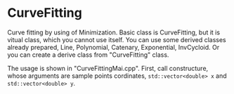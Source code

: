# CurveFitting
Curve fitting by using of Minimization.
Basic class is CurveFitting, but it is vitual class, which you cannot use itself. 
You can use some derived classes already prepared, Line, Polynomial, Catenary, Exponential, InvCycloid.
Or you can create a derive class from "CurveFitting" class.

The usage is shown in "CurveFittingMai.cpp".
First, call constructure, whose arguments are sample points cordinates, `std::vector<double> x` and `std::vector<double> y`. 

